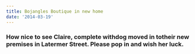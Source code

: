 ```yaml
---
title: Bojangles Boutique in new home
date: '2014-03-19'
---
```

### How nice to see Claire, complete withdog moved in totheir new premises in Latermer Street. Please pop in and wish her luck.
